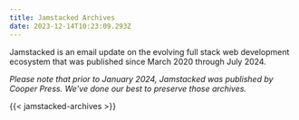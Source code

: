 ```yaml
---
title: Jamstacked Archives
date: 2023-12-14T10:23:09.293Z
---
```


Jamstacked is an email update on the evolving full stack web development ecosystem that was published since March 2020 through July 2024.

_Please note that prior to January 2024, Jamstacked was published by Cooper Press. We've done our best to preserve those archives._

{{< jamstacked-archives >}}
